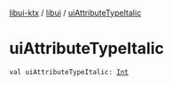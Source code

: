 [libui-ktx](../index.md) / [libui](index.md) / [uiAttributeTypeItalic](./ui-attribute-type-italic.md)

# uiAttributeTypeItalic

`val uiAttributeTypeItalic: `[`Int`](https://kotlinlang.org/api/latest/jvm/stdlib/kotlin/-int/index.html)